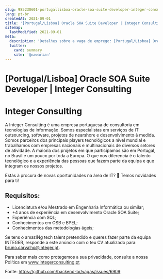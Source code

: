 ```yaml
---
slug: 985238601-portugallisboa-oracle-soa-suite-developer-integer-consulting
lang: pt-br
createdAt: 2021-09-01
title: '[Portugal/Lisboa] Oracle SOA Suite Developer | Integer Consulting - Vaga de Emprego'
sitemap:
  lastModified: 2021-09-01
meta:
  description: 'Detalhes sobre a vaga de emprego: [Portugal/Lisboa] Oracle SOA Suite Developer | Integer Consulting'
  twitter:
    card: summary
    site: '@nawarian'
---
```


# [Portugal/Lisboa] Oracle SOA Suite Developer | Integer Consulting

# Integer Consulting

A Integer Consulting é uma empresa portuguesa de consultoria em tecnologias de informação. Somos especialistas em serviços de IT outsourcing, software, projetos de nearshore e desenvolvimento à medida. Somos parceiros dos principais players tecnológicos a nível mundial e trabalhamos com empresas nacionais e multinacionais de diversos setores de atividade. A maioria dos projetos em que participamos são em Portugal, no Brasil e um pouco por toda a Europa. O que nos diferencia é o talento tecnológico e a experiência das pessoas que fazem parte da equipa e que integram os nossos projetos.

Estás à procura de novas oportunidades na área de IT? 👀 Temos novidades para ti!

## Requisitos:

- Licenciatura e/ou Mestrado em Engenharia Informática ou similar;
- +4 anos de experiência em desenvolvimento Oracle SOA Suite;
- Experiência com SQL;
- Conhecimentos em OSB e BPEL;
- Conhecimentos das metodologias ágeis;

Se tens o amazINg tech talent pretendido e queres fazer parte da equipa INTEGER, responde a este anúncio com o teu CV atualizado para bruno.carvalho@integer.pt.

Para saber mais como protegemos a sua privacidade, consulte a nossa Política em www.integerconsulting.pt


Fonte: https://github.com/backend-br/vagas/issues/6909